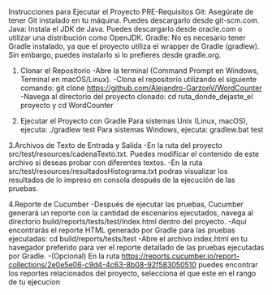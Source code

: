 Instrucciones para Ejecutar el Proyecto
PRE-Requisitos
Git: Asegúrate de tener Git instalado en tu máquina. Puedes descargarlo desde git-scm.com.
Java: Instala el JDK de Java. Puedes descargarlo desde oracle.com o utilizar una distribución como OpenJDK.
Gradle: No es necesario tener Gradle instalado, ya que el proyecto utiliza el wrapper de Gradle (gradlew). Sin embargo, puedes instalarlo si lo prefieres desde gradle.org.

1. Clonar el Repositorio
-Abre la terminal (Command Prompt en Windows, Terminal en macOS/Linux).
-Clona el repositorio utilizando el siguiente comando: git clone https://github.com/Alejandro-GarzonV/WordCounter
-Navega al directorio del proyecto clonado: cd ruta_donde_dejaste_el proyecto y cd WordCounter

2. Ejecutar el Proyecto con Gradle
Para sistemas Unix (Linux, macOS), ejecuta: ./gradlew test
Para sistemas Windows, ejecuta: gradlew.bat test

3.Archivos de Texto de Entrada y Salida
-En la ruta del proyecto src/test/resources/cadenaTexto.txt. Puedes modificar el contenido de este archivo si deseas probar con diferentes textos.
-En la ruta src/test/resources/resultadosHistograma.txt podras visualizar los resultados de lo impreso en consola después de la ejecución de las pruebas.

4.Reporte de Cucumber
-Después de ejecutar las pruebas, Cucumber generará un reporte con la cantidad de escenarios ejecutados, navega al directorio build/reports/tests/test/index.html dentro del proyecto. 
         -Aquí encontrarás el reporte HTML generado por Gradle para las pruebas ejecutadas: cd build/reports/tests/test
         -Abre el archivo index.html en tu navegador preferido para ver el reporte detallado de las pruebas ejecutadas por Gradle.
-(Opcional) En la ruta  https://reports.cucumber.io/report-collections/2e0e5e06-c9d4-4c63-8b08-92f583050510 puedes encontrar los reportes  relacionados  del proyecto, selecciona  el que este  en el rango de tu ejecucion
